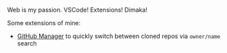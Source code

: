Web is my passion. VSCode! Extensions! Dimaka!

Some extensions of mine:

- [GitHub Manager](https://github.com/zardoy/github-manager) to quickly switch between cloned repos via `owner/name` search
